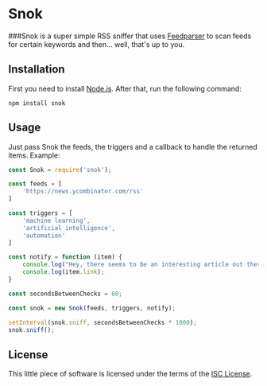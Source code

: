 Snok
===========

###Snok is a super simple RSS sniffer that uses [Feedparser](https://github.com/danmactough/node-feedparser) to scan feeds for certain keywords and then... well, that's up to you.

Installation
------------

First you need to install [Node.js](https://nodejs.org/). After that, run the following command:

    npm install snok

Usage
-----
Just pass Snok the feeds, the triggers and a callback to handle the returned items. Example:

```javascript
const Snok = require('snok');

const feeds = [
	'https://news.ycombinator.com/rss'
]

const triggers = [
	'machine learning',
	'artificial intelligence',
	'automation'
]

const notify = function (item) {
	console.log("Hey, there seems to be an interesting article out there!");
	console.log(item.link);
}

const secondsBetweenChecks = 60;

const snok = new Snok(feeds, triggers, notify);

setInterval(snok.sniff, secondsBetweenChecks * 1000);
snok.sniff();
```
    
License
-------

This little piece of software is licensed under the terms of the [ISC License](http://en.wikipedia.org/wiki/ISC_license).
